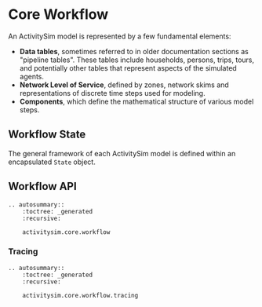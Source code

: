 # Core Workflow

An ActivitySim model is represented by a few fundamental elements:

- **Data tables**, sometimes referred to in older documentation sections as
    "pipeline tables".  These tables include households, persons, trips, tours,
    and potentially other tables that represent aspects of the simulated agents.
- **Network Level of Service**, defined by zones, network skims and representations
    of discrete time steps used for modeling.
- **Components**, which define the mathematical structure of various model steps.

## Workflow State

The general framework of each ActivitySim model is defined within an encapsulated
`State` object.

## Workflow API

```{eval-rst}
.. autosummary::
    :toctree: _generated
    :recursive:

    activitysim.core.workflow
```

### Tracing

```{eval-rst}
.. autosummary::
    :toctree: _generated
    :recursive:

    activitysim.core.workflow.tracing
```
